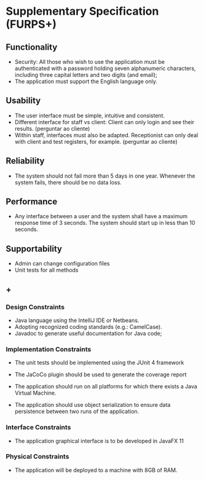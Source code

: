 # Supplementary Specification (FURPS+)

## Functionality

- Security: All those who wish to use the application must be authenticated with a password holding seven alphanumeric characters,
including three capital letters and two digits (and email);
- The application must support the English language only.

## Usability

- The user interface must be simple, intuitive and consistent.
- Different interface for staff vs client: Client can only login and see their results. (perguntar ao cliente)
- Within staff, interfaces must also be adapted. Receptionist can only  deal with client and test registers, for example. (perguntar ao cliente)


## Reliability

- The system should not fail more than 5 days in one year. Whenever the system fails, there should be no data loss.

## Performance

- Any interface between a user and the system shall have a maximum response time of 3 seconds. The system should start up in less than 10 seconds.

## Supportability

- Admin can change configuration files
- Unit tests for all methods

## +

### Design Constraints

- Java language using the IntelliJ IDE or Netbeans.
- Adopting recognized coding standards (e.g.: CamelCase).
- Javadoc to generate useful documentation for Java code;

### Implementation Constraints

- The unit tests should be implemented using the JUnit 4 framework
- The JaCoCo plugin should be used to generate the coverage report
- The application should run on all platforms for which there exists a Java Virtual Machine.

- The application should use object serialization to ensure data persistence between two runs of the
application.


### Interface Constraints

- The application graphical interface is to be developed in JavaFX 11

### Physical Constraints

- The application will be deployed to a machine with 8GB of RAM.
